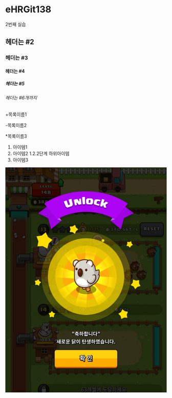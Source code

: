 # eHRGit138
2번째 실습
## 헤더는 #2
### 헤더는 #3
#### 헤더는 #4
##### 헤더는 #5
###### 헤더는 #6개까지

+목록이름1

   -목록이름2
   
*목록이름3

1. 아이템1
2. 아이템2
  1.2.2단계 하위아이템
3. 아이템3

![혼종](https://github.com/sieunji/eHRGit138/blob/master/%EC%BD%94%EC%95%8C%EB%9D%BC%EB%8B%AD.jpg)
